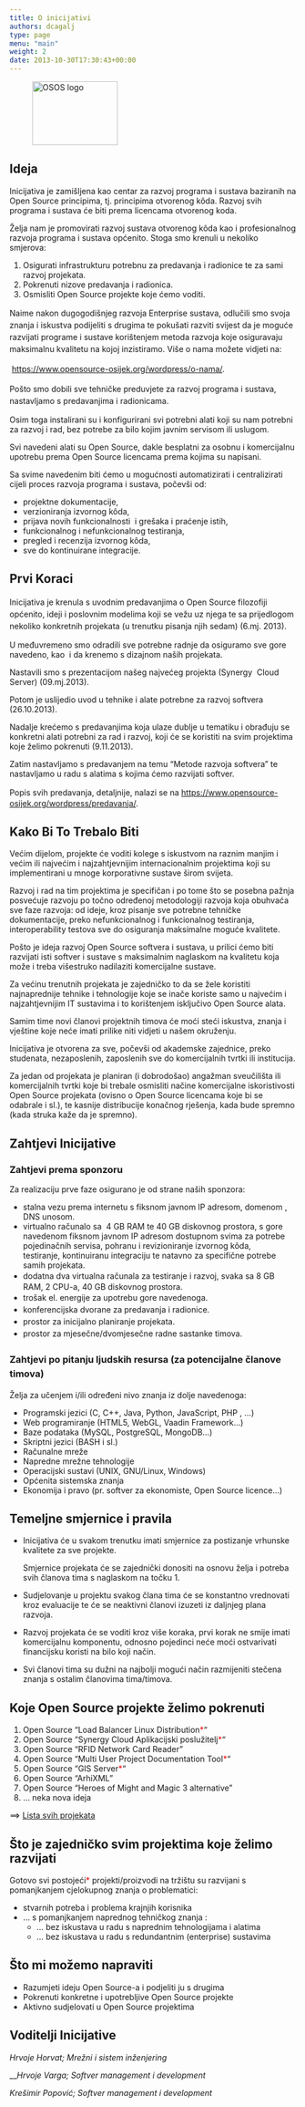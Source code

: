 ```yaml
---
title: O inicijativi
authors: dcagalj
type: page
menu: "main"
weight: 2
date: 2013-10-30T17:30:43+00:00
---
```


<figure>
  <img class="aligncenter" alt="OSOS logo" src="/img/logo.png" width="150" height="112"/>
</figure>

## Ideja

Inicijativa je zamišljena kao centar za razvoj programa i sustava baziranih na Open Source principima, tj. principima otvorenog kôda. Razvoj svih programa i sustava će biti prema licencama otvorenog koda.

Želja nam je promovirati razvoj sustava otvorenog kôda kao i profesionalnog razvoja programa i sustava općenito. Stoga smo krenuli u nekoliko smjerova:

  1. Osigurati infrastrukturu potrebnu za predavanja i radionice te za sami razvoj projekata.
  2. Pokrenuti nizove predavanja i radionica.
  3. Osmisliti Open Source projekte koje ćemo voditi.

<span style="line-height: 1.5;">Naime nakon dugogodišnjeg razvoja Enterprise sustava, odlučili smo svoja znanja i iskustva podijeliti s drugima te pokušati razviti svijest da je moguće razvijati programe i sustave korištenjem metoda razvoja koje osiguravaju maksimalnu kvalitetu na kojoj inzistiramo. Više o nama možete vidjeti na:</span>

<span style="line-height: 1.5;"> </span><a style="line-height: 1.5;" href="https://www.opensource-osijek.org/wordpress/o-nama/">https://www.opensource-osijek.org/wordpress/o-nama/</a>.

<span style="line-height: 1.5;">Pošto smo dobili sve tehničke preduvjete za razvoj programa i sustava, nastavljamo s predavanjima i radionicama.</span>

Osim toga instalirani su i konfigurirani svi potrebni alati koji su nam potrebni za razvoj i rad, bez potrebe za bilo kojim javnim servisom ili uslugom.

Svi navedeni alati su Open Source, dakle besplatni za osobnu i komercijalnu upotrebu prema Open Source licencama prema kojima su napisani.

Sa svime navedenim biti ćemo u mogućnosti automatizirati i centralizirati cijeli proces razvoja programa i sustava, počevši od:

  * projektne dokumentacije,
  * verzioniranja izvornog kôda,
  * prijava novih funkcionalnosti  i grešaka i praćenje istih,
  * funkcionalnog i nefunkcionalnog testiranja,
  * pregled i recenzija izvornog kôda,
  * sve do kontinuirane integracije.

## Prvi Koraci

<span style="line-height: 1.5;">Inicijativa je krenula s uvodnim predavanjima o Open Source filozofiji općenito, ideji i poslovnim modelima koji se vežu uz njega te sa prijedlogom nekoliko konkretnih projekata (u trenutku pisanja njih sedam) (6.mj. 2013).</span>

U međuvremeno smo odradili sve potrebne radnje da osiguramo sve gore navedeno, kao  i da krenemo s dizajnom naših projekata.

Nastavili smo s prezentacijom našeg najvećeg projekta (Synergy  Cloud Server) (09.mj.2013).

Potom je uslijedio uvod u tehnike i alate potrebne za razvoj softvera (26.10.2013).

Nadalje krećemo s predavanjima koja ulaze dublje u tematiku i obrađuju se konkretni alati potrebni za rad i razvoj, koji će se koristiti na svim projektima koje želimo pokrenuti (9.11.2013).

Zatim nastavljamo s predavanjem na temu &#8220;Metode razvoja softvera&#8221; te nastavljamo u radu s alatima s kojima ćemo razvijati softver.

<span style="line-height: 1.5;">Popis svih predavanja, detaljnije, nalazi se na </span><https://www.opensource-osijek.org/wordpress/predavanja/>.

## Kako Bi To Trebalo Biti

Većim dijelom, projekte će voditi kolege s iskustvom na raznim manjim i većim ili najvećim i najzahtjevnijim internacionalnim projektima koji su implementirani u mnoge korporativne sustave širom svijeta.

Razvoj i rad na tim projektima je specifičan i po tome što se posebna pažnja posvećuje razvoju po točno određenoj metodologiji razvoja koja obuhvaća sve faze razvoja: od ideje, kroz pisanje sve potrebne tehničke dokumentacije, preko nefunkcionalnog i funkcionalnog testiranja, interoperability testova sve do osiguranja maksimalne moguće kvalitete.

Pošto je ideja razvoj Open Source softvera i sustava, u prilici ćemo biti razvijati isti softver i sustave s maksimalnim naglaskom na kvalitetu koja može i treba višestruko nadilaziti komercijalne sustave.

Za većinu trenutnih projekata je zajedničko to da se žele koristiti najnaprednije tehnike i tehnologije koje se inače koriste samo u najvećim i najzahtjevnijim IT sustavima i to korištenjem isključivo Open Source alata.

Samim time novi članovi projektnih timova će moći steći iskustva, znanja i vještine koje neće imati prilike niti vidjeti u našem okruženju.

Inicijativa je otvorena za sve, počevši od akademske zajednice, preko studenata, nezaposlenih, zaposlenih sve do komercijalnih tvrtki ili institucija.
  
Za jedan od projekata je planiran (i dobrodošao) angažman sveučilišta ili komercijalnih tvrtki koje bi trebale osmisliti načine komercijalne iskoristivosti Open Source projekata (ovisno o Open Source licencama koje bi se odabrale i sl.), te kasnije distribucije konačnog rješenja, kada bude spremno (kada struka kaže da je spremno).

## Zahtjevi Inicijative

### Zahtjevi prema sponzoru

Za realizaciju prve faze osigurano je od strane naših sponzora:

  * stalna vezu prema internetu s fiksnom javnom IP adresom, domenom , DNS unosom.
  * virtualno računalo sa  4 GB RAM te 40 GB diskovnog prostora, s gore navedenom fiksnom javnom IP adresom dostupnom svima za potrebe pojedinačnih servisa, pohranu i revizioniranje izvornog kôda,  testiranje, kontinuiranu integraciju te natavno za specifične potrebe samih projekata.
  * <span style="line-height: 1.5;">dodatna dva virtualna računala za testiranje i razvoj, svaka sa 8 GB RAM, 2 CPU-a, 40 GB diskovnog prostora.</span>
  * <span style="line-height: 1.5;">trošak el. energije za upotrebu gore navedenoga.</span>
  * <span style="line-height: 1.5;">konferencijska dvorane za predavanja i radionice.</span>
  * <span style="line-height: 1.5;">prostor za inicijalno planiranje projekata.</span>
  * <span style="line-height: 1.5;">prostor za mjesečne/dvomjesečne radne sastanke timova.</span>

### <strong style="line-height: 1.5;">Zahtjevi po pitanju ljudskih resursa (za potencijalne članove timova)</strong>

Želja za učenjem i/ili određeni nivo znanja iz dolje navedenoga:

  * Programski jezici (C, C++, Java, Python, JavaScript, PHP , &#8230;)
  * Web programiranje (HTML5, WebGL, Vaadin Framework&#8230;)
  * Baze podataka (MySQL, PostgreSQL, MongoDB&#8230;)
  * Skriptni jezici (BASH i sl.)
  * Računalne mreže
  * Napredne mrežne tehnologije
  * Operacijski sustavi (UNIX, GNU/Linux, Windows)
  * Općenita sistemska znanja
  * Ekonomija i pravo (pr. softver za ekonomiste, Open Source licence&#8230;)

## **Temeljne smjernice i pravila**

  * Inicijativa će u svakom trenutku imati smjernice za postizanje vrhunske kvalitete za sve projekte.
  
    Smjernice projekata će se zajednički donositi na osnovu želja i potreba svih članova tima s naglaskom na točku 1.
  * Sudjelovanje u projektu svakog člana tima će se konstantno vrednovati kroz evaluacije te će se neaktivni članovi izuzeti iz daljnjeg plana razvoja.
  * Razvoj projekata će se voditi kroz više koraka, prvi korak ne smije imati komercijalnu komponentu, odnosno pojedinci neće moći ostvarivati financijsku koristi na bilo koji način.
  * Svi članovi tima su dužni na najbolji mogući način razmijeniti stečena znanja s ostalim članovima tima/timova.

## Koje Open Source projekte želimo pokrenuti

  1. Open Source &#8220;Load Balancer Linux Distribution<span style="color: #ff0000;">*</span>&#8220;
  2. Open Source &#8220;Synergy Cloud Aplikacijski poslužitelj<span style="color: #ff0000;">*</span>&#8220;
  3. Open Source &#8220;RFID Network Card Reader&#8221;
  4. Open Source &#8220;Multi User Project Documentation Tool<span style="color: #ff0000;">*</span>&#8220;
  5. Open Source &#8220;GIS Server<span style="color: #ff0000;">*</span>&#8220;
  6. Open Source &#8220;ArhiXML&#8221;
  7. Open Source &#8220;Heroes of Might and Magic 3 alternative&#8221;
  8. &#8230; neka nova ideja

==> [Lista svih projekata][1]

## Što je zajedničko svim projektima koje želimo razvijati

Gotovo svi postojeći<span style="color: #ff0000;">*</span> projekti/proizvodi na tržištu su razvijani s pomanjkanjem cjelokupnog znanja o problematici:

  * stvarnih potreba i problema krajnjih korisnika
  * &#8230; s pomanjkanjem naprednog tehničkog znanja : 
      * &#8230; bez iskustava u radu s naprednim tehnologijama i alatima
      * &#8230; bez iskustava u radu s redundantnim (enterprise) sustavima

## Što mi možemo napraviti

  * Razumjeti ideju Open Source-a i podjeliti ju s drugima
  * Pokrenuti konkretne i upotrebljive Open Source projekte
  * Aktivno sudjelovati u Open Source projektima

## Voditelji Inicijative

_Hrvoje Horvat; Mrežni i sistem inženjering_

___Hrvoje Varga; Softver management i development_

_Krešimir Popović; Softver management i development_

 [1]: https://www.opensource-osijek.org/wordpress/nasi-projekti/ "Naši projekti"